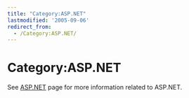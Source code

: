 ```yaml
---
title: "Category:ASP.NET"
lastmodified: '2005-09-06'
redirect_from:
  - /Category:ASP.NET/
---
```


Category:ASP.NET
================

See [ASP.NET](/ASP.NET "ASP.NET") page for more information related to ASP.NET.

